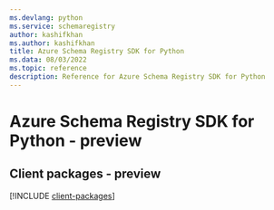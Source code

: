 ```yaml
---
ms.devlang: python
ms.service: schemaregistry
author: kashifkhan
ms.author: kashifkhan
title: Azure Schema Registry SDK for Python
ms.data: 08/03/2022
ms.topic: reference
description: Reference for Azure Schema Registry SDK for Python
---
```

# Azure Schema Registry SDK for Python - preview

## Client packages - preview
[!INCLUDE [client-packages](schema-registry-client-index.md)]